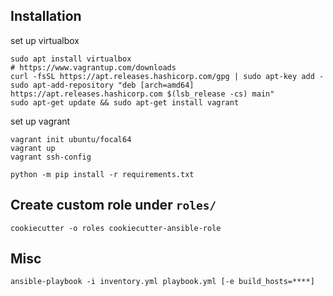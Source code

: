 ## Installation

set up virtualbox
```shell
sudo apt install virtualbox
# https://www.vagrantup.com/downloads
curl -fsSL https://apt.releases.hashicorp.com/gpg | sudo apt-key add -
sudo apt-add-repository "deb [arch=amd64] https://apt.releases.hashicorp.com $(lsb_release -cs) main"
sudo apt-get update && sudo apt-get install vagrant
```

set up vagrant
```shell
vagrant init ubuntu/focal64
vagrant up
vagrant ssh-config
```

```shell
python -m pip install -r requirements.txt
```

## Create custom role under `roles/`
```shell
cookiecutter -o roles cookiecutter-ansible-role
```

## Misc

```shell
ansible-playbook -i inventory.yml playbook.yml [-e build_hosts=****]
```
